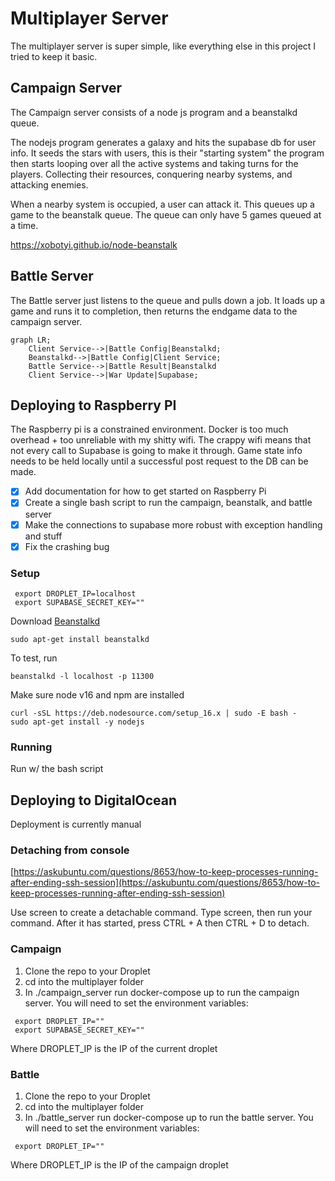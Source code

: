 # Multiplayer Server

The multiplayer server is super simple, like everything else in this project I tried to keep it basic.

## Campaign Server

The Campaign server consists of a node js program and a beanstalkd queue.

The nodejs program generates a galaxy and hits the supabase db for user info. It seeds the stars with users, this is their
"starting system" the program then starts looping over all the active systems and taking turns for the players. Collecting their resources,
conquering nearby systems, and attacking enemies.

When a nearby system is occupied, a user can attack it. This queues up a game to the beanstalk queue. The queue can only have 5 games queued at a time.

https://xobotyi.github.io/node-beanstalk

## Battle Server

The Battle server just listens to the queue and pulls down a job. It loads up a game and runs it to completion, then returns the endgame data to the 
campaign server.


```mermaid
graph LR;
    Client Service-->|Battle Config|Beanstalkd;
    Beanstalkd-->|Battle Config|Client Service;
    Battle Service-->|Battle Result|Beanstalkd
    Client Service-->|War Update|Supabase;
```

## Deploying to Raspberry PI

The Raspberry pi is a constrained environment. Docker is too much overhead + too unreliable with my shitty wifi. The crappy wifi means that not every call to Supabase is going to make it through. Game state info needs to be held locally until a successful post request to the DB can be made.

- [x] Add documentation for how to get started on Raspberry Pi
- [x] Create a single bash script to run the campaign, beanstalk, and battle server
- [x] Make the connections to supabase more robust with exception handling and stuff
- [x] Fix the crashing bug

### Setup

```
 export DROPLET_IP=localhost
 export SUPABASE_SECRET_KEY=""
```

Download [Beanstalkd](https://beanstalkd.github.io/download.html)

```
sudo apt-get install beanstalkd
```

To test, run

```
beanstalkd -l localhost -p 11300
```

Make sure node v16 and npm are installed

```
curl -sSL https://deb.nodesource.com/setup_16.x | sudo -E bash -
sudo apt-get install -y nodejs
```

### Running
Run w/ the bash script


## Deploying to DigitalOcean

Deployment is currently manual

### Detaching from console

[https://askubuntu.com/questions/8653/how-to-keep-processes-running-after-ending-ssh-session](https://askubuntu.com/questions/8653/how-to-keep-processes-running-after-ending-ssh-session)

Use screen to create a detachable command. Type screen, 
then run your command. After it has started, press CTRL + A then CTRL + D to detach. 

### Campaign
1. Clone the repo to your Droplet
2. cd into the multiplayer folder
3. In ./campaign_server run docker-compose up to run the campaign server. You will need to set the environment variables:
```
 export DROPLET_IP=""
 export SUPABASE_SECRET_KEY=""
```
Where DROPLET_IP is the IP of the current droplet

### Battle
1. Clone the repo to your Droplet
2. cd into the multiplayer folder
3. In ./battle_server run docker-compose up to run the battle server. You will need to set the environment variables:
```
 export DROPLET_IP=""
```
Where DROPLET_IP is the IP of the campaign droplet

